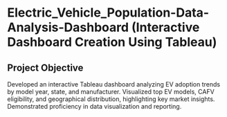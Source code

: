 # Electric_Vehicle_Population-Data-Analysis-Dashboard (Interactive Dashboard Creation Using Tableau)
## Project Objective
Developed an interactive Tableau dashboard analyzing EV adoption trends by model year, state, and manufacturer. Visualized top EV models, CAFV eligibility, and geographical distribution, highlighting key market insights. Demonstrated proficiency in data visualization and reporting.

